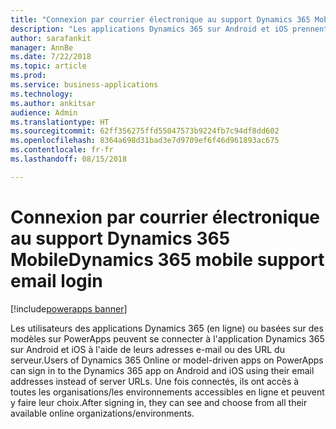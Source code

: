 ```yaml
---
title: "Connexion par courrier électronique au support Dynamics 365 Mobile"
description: "Les applications Dynamics 365 sur Android et iOS prennent en charge une expérience de connexion améliorée"
author: sarafankit
manager: AnnBe
ms.date: 7/22/2018
ms.topic: article
ms.prod: 
ms.service: business-applications
ms.technology: 
ms.author: ankitsar
audience: Admin
ms.translationtype: HT
ms.sourcegitcommit: 62ff356275ffd55047573b9224fb7c94df8dd602
ms.openlocfilehash: 8364a698d31bad3e7d9709ef6f46d961893ac675
ms.contentlocale: fr-fr
ms.lasthandoff: 08/15/2018

---
```

# <a name="dynamics-365-mobile-support-email-login"></a><span data-ttu-id="e8398-103">Connexion par courrier électronique au support Dynamics 365 Mobile</span><span class="sxs-lookup"><span data-stu-id="e8398-103">Dynamics 365 mobile support email login</span></span>

[!include[powerapps banner](../includes/powerapps.md)]




<span data-ttu-id="e8398-104">Les utilisateurs des applications Dynamics 365 (en ligne) ou basées sur des modèles sur PowerApps peuvent se connecter à l'application Dynamics 365 sur Android et iOS à l'aide de leurs adresses e-mail ou des URL du serveur.</span><span class="sxs-lookup"><span data-stu-id="e8398-104">Users of Dynamics 365 Online or model-driven apps on PowerApps can sign in to the Dynamics 365 app on Android and iOS using their email addresses instead of server URLs.</span></span> <span data-ttu-id="e8398-105">Une fois connectés, ils ont accès à toutes les organisations/les environnements accessibles en ligne et peuvent y faire leur choix.</span><span class="sxs-lookup"><span data-stu-id="e8398-105">After signing in, they can see and choose from all their available online organizations/environments.</span></span>

